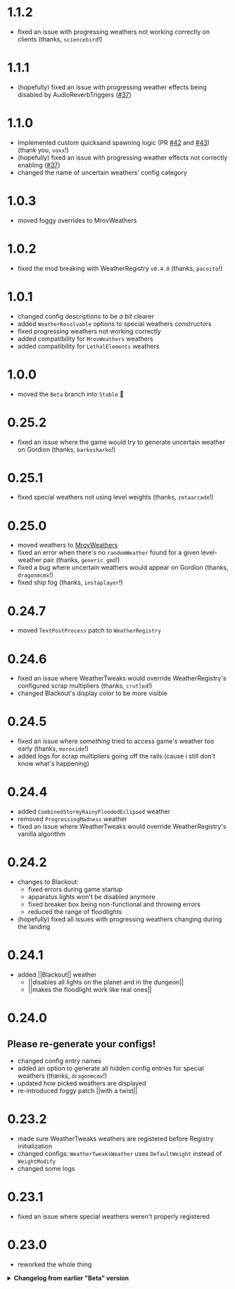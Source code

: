 # 1.1.2

- fixed an issue with progressing weathers not working correctly on clients (thanks, `sciencebird`!)

# 1.1.1

- (hopefully) fixed an issue with progressing weather effects being disabled by AudioReverbTriggers ([#37](https://github.com/AndreyMrovol/LethalWeatherTweaks/issues/37))

# 1.1.0

- Implemented custom quicksand spawning logic (PR [#42](https://github.com/AndreyMrovol/LethalWeatherTweaks/issues/42) and [#43](https://github.com/AndreyMrovol/LethalWeatherTweaks/issues/43)) (thank you, `voxx`!)
- (hopefully) fixed an issue with progressing weather effects not correctly enabling ([#37](https://github.com/AndreyMrovol/LethalWeatherTweaks/issues/37))
- changed the name of uncertain weathers' config category

# 1.0.3

- moved foggy overrides to MrovWeathers

# 1.0.2

- fixed the mod breaking with WeatherRegistry `v0.4.0` (thanks, `pacoito`!)

# 1.0.1

- changed config descriptions to be _a bit_ clearer
- added `WeatherResolvable` options to special weathers constructors
- fixed progressing weathers not working correctly
- added compatibility for `MrovWeathers` weathers
- added compatibility for `LethalElements` weathers

# 1.0.0

- moved the `Beta` branch into `Stable` 🎉

# 0.25.2

- fixed an issue where the game would try to generate uncertain weather on Gordion (thanks, `barkosharko`!)

# 0.25.1

- fixed special weathers not using level weights (thanks, `zetaarcade`!)

# 0.25.0

- moved weathers to [MrovWeathers](https://thunderstore.io/c/lethal-company/p/mrov/MrovWeathers/)
- fixed an error when there's no `randomWeather` found for a given level-weather pair (thanks, `generic_gmd`!)
- fixed a bug where uncertain weathers would appear on Gordion (thanks, `dragonmcmx`!)
- fixed ship fog (thanks, `instaplayer`!)

# 0.24.7

- moved `TextPostProcess` patch to `WeatherRegistry`

# 0.24.6

- fixed an issue where WeatherTweaks would override WeatherRegistry's configured scrap multipliers (thanks, `crutled`!)
- changed Blackout's display color to be more visible

# 0.24.5

- fixed an issue where _something_ tried to access game's weather too early (thanks, `moroxide`!)
- added logs for scrap multipliers going off the rails (cause i still don't know what's happening)

# 0.24.4

- added `CombinedStormyRainyFloodedEclipsed` weather
- removed `ProgressingMadness` weather
- fixed an issue where WeatherTweaks would override WeatherRegistry's vanilla algorithm

# 0.24.2

- changes to Blackout:
  - fixed errors during game startup
  - apparatus lights won't be disabled anymore
  - fixed breaker box being non-functional and throwing errors
  - reduced the range of floodlights
- (hopefully) fixed all issues with progressing weathers changing during the landing

# 0.24.1

- added ||Blackout|| weather
  - ||disables all lights on the planet and in the dungeon||
  - ||makes the floodlight work like real ones||

# 0.24.0

## Please re-generate your configs!

- changed config entry names
- added an option to generate all hidden config entries for special weathers (thanks, `dragonmcmx`!)
- updated how picked weathers are displayed
- re-introduced foggy patch ||with a twist||

# 0.23.2

- made sure WeatherTweaks weathers are registered before Registry initialization
- changed configs: `WeatherTweaksWeather` uses `DefaultWeight` instead of `WeightModify`
- changed some logs

# 0.23.1

- fixed an issue where special weathers weren't properly registered

# 0.23.0

- reworked the whole thing

<details>
  <summary><b> Changelog from earlier "Beta" version</summary>

# 0.22.0

- removed foggy patch
- removed LGU's probe integration

# 0.21.3

- fully updated LethalNetworkAPI to v3
- fixed an issue with the game crashing on lobby reloads (thank you, xilophor!)
- added `FoggyIgnoreLevels` config option: block foggy patch from applying on defined levels
- publicized `Variables.GetCurrentWeather` (thanks, loaforc)
- reimplemented combined and progressing weather multipliers

# 0.21.2

- hopefully finally fully fixed lobby reload errors

# 0.21.1

- fixed issues related to LethalNetworkAPI v3 update

# 0.21.0

- fixed the issue with combined weather effects not applying correctly (thanks: lunxara, instaplayer)
- removed some leftover files
- finally unified Combined and Progressing weathers methods to not be separate and shit

# 0.20.8

- removed all weight-related config entries, as they are now handled by WeatherRegistry
- added new config entries: `LogWeatherSelection` and `LogWeatherVariables`
- added first-day algorithm options: `FirstDaySpecial` (a toggle for current first-day algorithm) and `FirstDayRandomSeed` (for randomizing the first day seed)
- moved bunch of stuff to use MrovLib
- added full compatibility with v55

# 0.20.7

- fixed issues with MrovLib update

# 0.20.6

- (hopefully) fixed an issue with ChangeMidDay allocating absurd amounts of memory every TimeOfDay update (thanks, diffoz)
- added Cloudy weather
- moved even more things into WeatherRegistry

# 0.20.5

- fixed an issue with weighted weather list being empty (thanks, b1adewo1f)

# 0.20.4

- fixed an issue with special weathers not being disabled (thanks: mari0no1, finembelli, Lunxara)

# 0.20.3

- fixed an issue with the game adding progressing weathers to wrong moons
- updated logs
- removed unused config entries

# 0.20.2

- fixed weathers not using default WeatherRegistry values
- updated logs

# 0.20.1

- (hopefully) fixed EntranceTeleport errors
- changed logging level of some debug messages
- added LobbyCompatibility support

# 0.20.0

- Released WeatherRegistry: a new foundation library for managing all weather-related things in the game
- switched to WeatherRegistry for all weather-related things - Weather type, Effect type and more
- removed SunAnimator patches
- removed MapScreen patch
- changed Combined/Progressing weathers registration
- changed Foggy weather applying correctly with progressing weathers

# 0.14.11

- fixed LethalLib weathers causing dictionary errors

# 0.14.10

- fixed "all eclipsed" issue ([#21](https://github.com/AndreyMrovol/LethalWeatherTweaks/issues/21)) (thanks, 1410677474)

# 0.14.9

- fixed an issue with sunAnimator disabling eclipse-related animations not tied to sunAnimator itself

# 0.14.8

- disabled debug thingies (thanks, littlemssara)

# 0.14.7

- fixed the issues with missing config entries

# 0.14.6

- fixed the SunAnimator issues on [Ooblterra](https://thunderstore.io/c/lethal-company/p/Skeleton_Studios/Welcome_To_Ooblterra/) (thanks, [SkullCrusher](https://github.com/Skull220))

# 0.14.5

- fixed fog settings not being applied consistently

# 0.14.4

- fixed compatibility patch with GeneralImprovements (circular dependency)

# 0.14.3

- started doing changelog
- fixed an issue where the game would softlock if any levels had no defined randomWeathers

</details>
